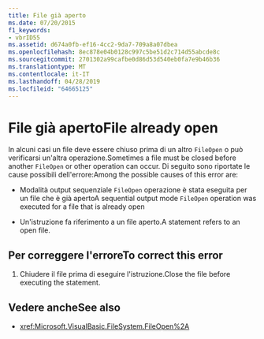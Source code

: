```yaml
---
title: File già aperto
ms.date: 07/20/2015
f1_keywords:
- vbrID55
ms.assetid: d674a0fb-ef16-4cc2-9da7-709a8a07dbea
ms.openlocfilehash: 8ec878e04b0128c997c5be51d2c714d55abcde8c
ms.sourcegitcommit: 2701302a99cafbe0d86d53d540eb0fa7e9b46b36
ms.translationtype: MT
ms.contentlocale: it-IT
ms.lasthandoff: 04/28/2019
ms.locfileid: "64665125"
---
```

# <a name="file-already-open"></a><span data-ttu-id="a1230-102">File già aperto</span><span class="sxs-lookup"><span data-stu-id="a1230-102">File already open</span></span>
<span data-ttu-id="a1230-103">In alcuni casi un file deve essere chiuso prima di un altro `FileOpen` o può verificarsi un'altra operazione.</span><span class="sxs-lookup"><span data-stu-id="a1230-103">Sometimes a file must be closed before another `FileOpen` or other operation can occur.</span></span> <span data-ttu-id="a1230-104">Di seguito sono riportate le cause possibili dell'errore:</span><span class="sxs-lookup"><span data-stu-id="a1230-104">Among the possible causes of this error are:</span></span>  
  
- <span data-ttu-id="a1230-105">Modalità output sequenziale `FileOpen` operazione è stata eseguita per un file che è già aperto</span><span class="sxs-lookup"><span data-stu-id="a1230-105">A sequential output mode `FileOpen` operation was executed for a file that is already open</span></span>  
  
- <span data-ttu-id="a1230-106">Un'istruzione fa riferimento a un file aperto.</span><span class="sxs-lookup"><span data-stu-id="a1230-106">A statement refers to an open file.</span></span>  
  
## <a name="to-correct-this-error"></a><span data-ttu-id="a1230-107">Per correggere l'errore</span><span class="sxs-lookup"><span data-stu-id="a1230-107">To correct this error</span></span>  
  
1. <span data-ttu-id="a1230-108">Chiudere il file prima di eseguire l'istruzione.</span><span class="sxs-lookup"><span data-stu-id="a1230-108">Close the file before executing the statement.</span></span>  
  
## <a name="see-also"></a><span data-ttu-id="a1230-109">Vedere anche</span><span class="sxs-lookup"><span data-stu-id="a1230-109">See also</span></span>

- <xref:Microsoft.VisualBasic.FileSystem.FileOpen%2A>
